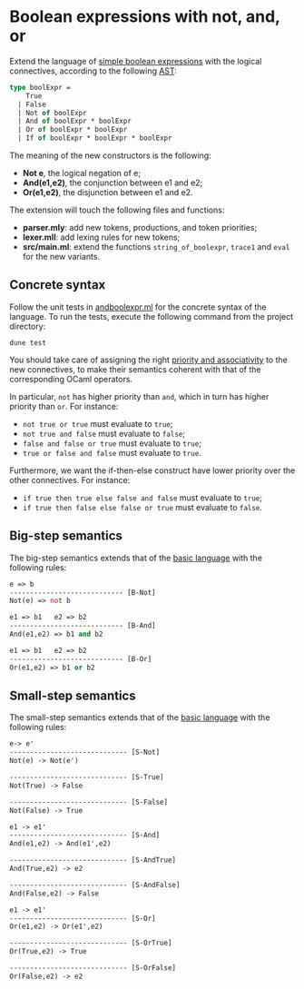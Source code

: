 # Boolean expressions with not, and, or

Extend the language of [simple boolean expressions](../boolexpr) with the logical connectives, according to the following [AST](src/ast.ml):
```ocaml
type boolExpr =
    True
  | False
  | Not of boolExpr
  | And of boolExpr * boolExpr
  | Or of boolExpr * boolExpr
  | If of boolExpr * boolExpr * boolExpr
```

The meaning of the new constructors is the following:
- **Not e**, the logical negation of e;
- **And(e1,e2)**, the conjunction between e1 and e2;
- **Or(e1,e2)**, the disjunction between e1 and e2.

The extension will touch the following files and functions:
- **parser.mly**: add new tokens, productions, and token priorities;
- **lexer.mll**: add lexing rules for new tokens;
- **src/main.ml**: extend the functions `string_of_boolexpr`, `trace1` and `eval` for the new variants.


## Concrete syntax

Follow the unit tests in [andboolexpr.ml](test/andboolexpr.ml) for the concrete syntax of the language. 
To run the tests, execute the following command from the project directory:
```
dune test
```

You should take care of assigning the right [priority and associativity](http://gallium.inria.fr/~fpottier/menhir/manual.html#sec12) 
to the new connectives, to make their semantics coherent with that of the corresponding OCaml operators. 

In particular, `not` has higher priority than `and`, which in turn has higher priority than `or`.
For instance:
- `not true or true` must evaluate to `true`;
- `not true and false` must evaluate to `false`;
- `false and false or true` must evaluate to `true`;
- `true or false and false` must evaluate to `true`.

Furthermore, we want the if-then-else construct have lower priority over the other connectives. For instance:
- `if true then true else false and false` must evaluate to `true`;
- `if true then false else false or true`  must evaluate to `false`.


## Big-step semantics

The big-step semantics extends that of the [basic language](../boolexpr#big-step-semantics) with the following rules:
```ocaml
e => b
---------------------------- [B-Not]
Not(e) => not b

e1 => b1   e2 => b2
---------------------------- [B-And]
And(e1,e2) => b1 and b2

e1 => b1   e2 => b2
---------------------------- [B-Or]
Or(e1,e2) => b1 or b2
```


## Small-step semantics

The small-step semantics extends that of the [basic language](../boolexpr#small-step-semantics) with the following rules:
```ocaml
e-> e'
----------------------------- [S-Not]
Not(e) -> Not(e') 

----------------------------- [S-True]
Not(True) -> False 

----------------------------- [S-False]
Not(False) -> True 

e1 -> e1'
----------------------------- [S-And]
And(e1,e2) -> And(e1',e2) 

----------------------------- [S-AndTrue]
And(True,e2) -> e2

----------------------------- [S-AndFalse]
And(False,e2) -> False

e1 -> e1'
----------------------------- [S-Or]
Or(e1,e2) -> Or(e1',e2) 

----------------------------- [S-OrTrue]
Or(True,e2) -> True

----------------------------- [S-OrFalse]
Or(False,e2) -> e2

```
